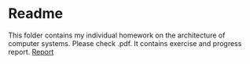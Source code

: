 # Readme
This folder contains my individual homework on the architecture of computer systems.
Please check .pdf. It contains exercise and progress report.
[Report](https://github.com/Zuganin/Computer-Architecture/blob/main/Individual%20homework%202/ИДЗ%20по%20АВС%20Зенин%20Вадим%20Вариант%20-%2037.pdf)
